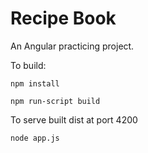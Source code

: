 # Recipe Book
An Angular practicing project.

To build:
```
npm install
```
```
npm run-script build
```
To serve built dist at port 4200
```
node app.js
```